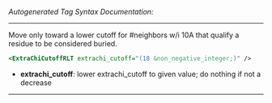 <!-- THIS IS AN AUTOGENERATED FILE: Don't edit it directly, instead change the schema definition in the code itself. -->

_Autogenerated Tag Syntax Documentation:_

---
Move only toward a lower cutoff for #neighbors w/i 10A that qualify a residue to be considered buried.

```xml
<ExtraChiCutoffRLT extrachi_cutoff="(18 &non_negative_integer;)" />
```

-   **extrachi_cutoff**: lower extrachi_cutoff to given value; do nothing if not a decrease

---
